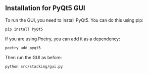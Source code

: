 ## Installation for PyQt5 GUI

To run the GUI, you need to install PyQt5. You can do this using pip:

```bash
pip install PyQt5
```

If you are using Poetry, you can add it as a dependency:

```bash
poetry add pyqt5
```

Then run the GUI as before:

```bash
python src/stacking/gui.py
```
